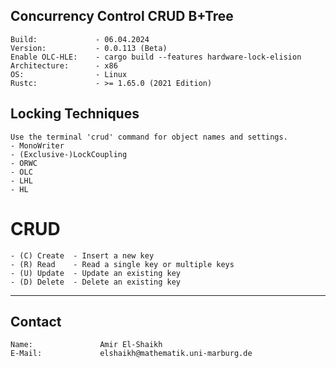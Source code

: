 ## Concurrency Control CRUD B+Tree
    Build:             - 06.04.2024
    Version:           - 0.0.113 (Beta)
    Enable OLC-HLE:    - cargo build --features hardware-lock-elision
    Architecture:      - x86
    OS:                - Linux
    Rustc:             - >= 1.65.0 (2021 Edition)
## Locking Techniques
    Use the terminal 'crud' command for object names and settings.
    - MonoWriter
    - (Exclusive-)LockCoupling
    - ORWC
    - OLC
    - LHL
    - HL
# CRUD
    - (C) Create  - Insert a new key
    - (R) Read    - Read a single key or multiple keys
    - (U) Update  - Update an existing key
    - (D) Delete  - Delete an existing key
---------------------------------------

## Contact
    Name:               Amir El-Shaikh
    E-Mail:             elshaikh@mathematik.uni-marburg.de
